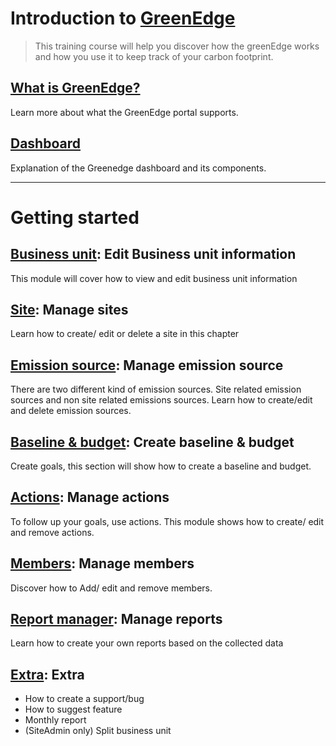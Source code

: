 # Introduction to [GreenEdge](https://greenedge.axiansiot.com/)
> This training course will help you discover how the greenEdge works and how you use it to keep track of your carbon footprint.

## [What is GreenEdge?](introduction/introduction.md)
Learn more about what the GreenEdge portal supports.

## [Dashboard](introduction/dashboard.md)
Explanation of the Greenedge dashboard and its components.

<hr/>

# Getting started

## [Business unit](businessUnit/businessUnit.md): Edit Business unit information
This module will cover how to view and edit business unit information

## [Site](site/site.md): Manage sites
Learn how to create/ edit or delete a site in this chapter

## [Emission source](emissionSource/emissionSource.md): Manage emission source
There are two different kind of emission sources. Site related emission sources and non site related emissions sources. Learn how to create/edit and delete emission sources.

## [Baseline & budget](baselineBudget/baselineBudget.md): Create baseline & budget
Create goals, this section will show how to create a baseline and budget.

## [Actions](actions/actions.md): Manage actions
To follow up your goals, use actions. This module shows how to create/ edit and remove actions.

## [Members](members/members.md): Manage members
Discover how to Add/ edit and remove members.

## [Report manager](reportManager/reportManager.md): Manage reports
Learn how to create your own reports based on the collected data

## [Extra](extra/extra.md): Extra
- How to create a support/bug
- How to suggest feature
- Monthly report
- (SiteAdmin only) Split business unit
